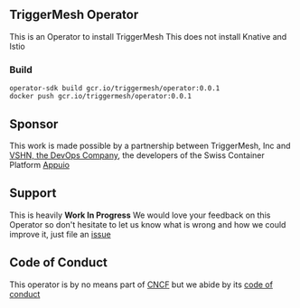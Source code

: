 ## TriggerMesh Operator

This is an Operator to install TriggerMesh
This does not install Knative and Istio

### Build

```
operator-sdk build gcr.io/triggermesh/operator:0.0.1
docker push gcr.io/triggermesh/operator:0.0.1
```

## Sponsor

This work is made possible by a partnership between TriggerMesh, Inc and [VSHN, the DevOps Company](https://vshn.ch/en/), the developers of the Swiss Container Platform [Appuio](https://www.appuio.ch/) 

## Support

This is heavily **Work In Progress** We would love your feedback on this Operator so don't hesitate to let us know what is wrong and how we could improve it, just file an [issue](https://github.com/triggermesh/aktion/issues/new)

## Code of Conduct

This operator is by no means part of [CNCF](https://www.cncf.io/) but we abide by its [code of conduct](https://github.com/cncf/foundation/blob/master/code-of-conduct.md)


